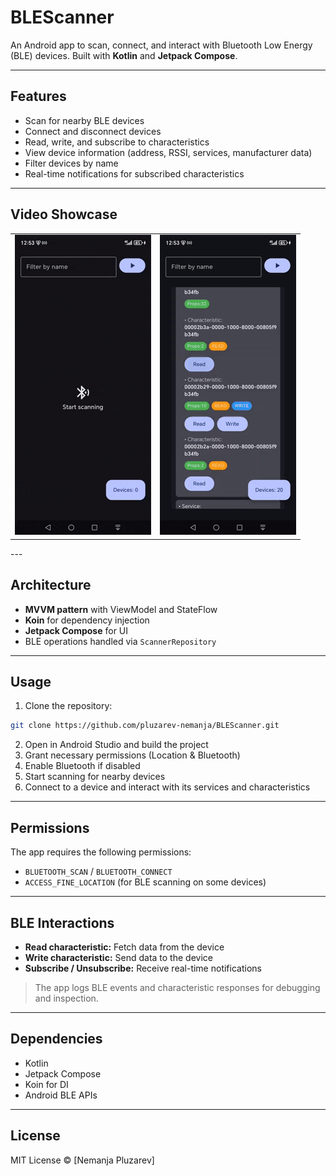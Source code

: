 # BLEScanner

An Android app to scan, connect, and interact with Bluetooth Low Energy (BLE) devices. Built with **Kotlin** and **Jetpack Compose**.

---

## Features

- Scan for nearby BLE devices
- Connect and disconnect devices
- Read, write, and subscribe to characteristics
- View device information (address, RSSI, services, manufacturer data)
- Filter devices by name
- Real-time notifications for subscribed characteristics

---

## Video Showcase

<table>
  <tr>
    <td><img src="assets/demoGif.gif" width="218" alt=""/></td>
    <td><img src="assets/demoGif2.gif" width="218" alt=""/></td>
  </tr>
</table>
---

## Architecture

- **MVVM pattern** with ViewModel and StateFlow
- **Koin** for dependency injection
- **Jetpack Compose** for UI
- BLE operations handled via `ScannerRepository`

---

## Usage

1. Clone the repository:

```bash
git clone https://github.com/pluzarev-nemanja/BLEScanner.git
```

2. Open in Android Studio and build the project
3. Grant necessary permissions (Location & Bluetooth)
4. Enable Bluetooth if disabled
5. Start scanning for nearby devices
6. Connect to a device and interact with its services and characteristics

---

## Permissions

The app requires the following permissions:

- `BLUETOOTH_SCAN` / `BLUETOOTH_CONNECT`
- `ACCESS_FINE_LOCATION` (for BLE scanning on some devices)

---

## BLE Interactions

- **Read characteristic:** Fetch data from the device
- **Write characteristic:** Send data to the device
- **Subscribe / Unsubscribe:** Receive real-time notifications

> The app logs BLE events and characteristic responses for debugging and inspection.

---

## Dependencies

- Kotlin
- Jetpack Compose
- Koin for DI
- Android BLE APIs

---

## License

MIT License © [Nemanja Pluzarev]